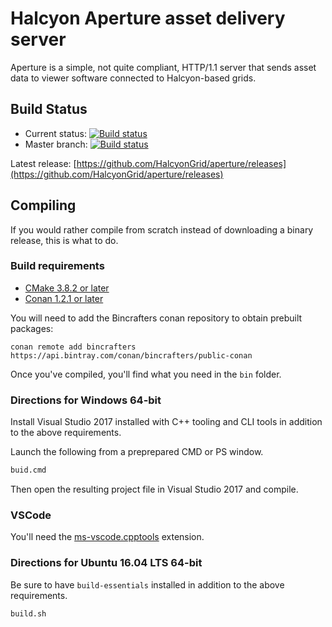# Halcyon Aperture asset delivery server

Aperture is a simple, not quite compliant, HTTP/1.1 server that sends asset data to viewer software connected to Halcyon-based grids.

## Build Status
* Current status: [![Build status](https://ci.appveyor.com/api/projects/status/0p1r2rssgtcqiisl?svg=true)](https://ci.appveyor.com/project/HalcyonGrid/aperture)
* Master branch: [![Build status](https://ci.appveyor.com/api/projects/status/0p1r2rssgtcqiisl/branch/master?svg=true)](https://ci.appveyor.com/project/HalcyonGrid/aperture/branch/master)

Latest release: [https://github.com/HalcyonGrid/aperture/releases](https://github.com/HalcyonGrid/aperture/releases)

## Compiling
If you would rather compile from scratch instead of downloading a binary release, this is what to do.

### Build requirements
- [CMake 3.8.2 or later](https://cmake.org/)
- [Conan 1.2.1 or later](https://www.conan.io/)

You will need to add the Bincrafters conan repository to obtain prebuilt packages:
```
conan remote add bincrafters https://api.bintray.com/conan/bincrafters/public-conan
```

Once you've compiled, you'll find what you need in the `bin` folder.

### Directions for Windows 64-bit

Install Visual Studio 2017 installed with C++ tooling and CLI tools in addition to the above requirements.

Launch the following from a preprepared CMD or PS window.

```cmd
buid.cmd
```

Then open the resulting project file in Visual Studio 2017 and compile.

### VSCode

You'll need the [ms-vscode.cpptools](https://marketplace.visualstudio.com/items?itemName=ms-vscode.cpptools) extension.

### Directions for Ubuntu 16.04 LTS 64-bit

Be sure to have `build-essentials` installed in addition to the above requirements.

```bash
build.sh
```
